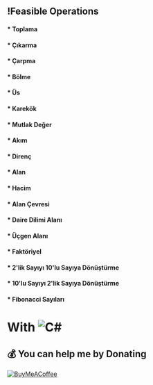 ## !Feasible Operations
#### * Toplama 
#### * Çıkarma
#### * Çarpma
#### * Bölme
#### * Üs 
#### * Karekök 
#### * Mutlak Değer 
#### * Akım 
#### * Direnç
#### * Alan
#### * Hacim
#### * Alan Çevresi
#### * Daire Dilimi Alanı
#### * Üçgen Alanı
#### * Faktöriyel
#### * 2'lik Sayıyı 10'lu Sayıya Dönüştürme
#### * 10'lu Sayıyı 2'lik Sayıya Dönüştürme
#### * Fibonacci Sayıları


# With ![C#](https://img.shields.io/badge/c%23-%23239120.svg?style=for-the-badge&logo=c-sharp&logoColor=white)

  ## 💰 You can help me by Donating
  [![BuyMeACoffee](https://img.shields.io/badge/Buy%20Me%20a%20Coffee-ffdd00?style=for-the-badge&logo=buy-me-a-coffee&logoColor=black)](https://www.buymeacoffee.com/omicr0n) 
